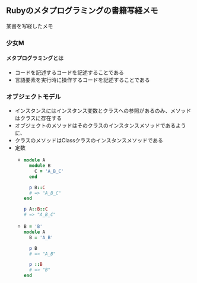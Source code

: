 ## Rubyのメタプログラミングの書籍写経メモ

某書を写経したメモ

### 少女M

#### メタプログラミングとは

- コードを記述するコードを記述することである
- 言語要素を実行時に操作するコードを記述することである

### オブジェクトモデル

- インスタンスにはインスタンス変数とクラスへの参照があるのみ、メソッドはクラスに存在する
- オブジェクトのメソッドはそのクラスのインスタンスメソッドであるように、
- クラスのメソッドはClassクラスのインスタンスメソッドである
- 定数
  - ```ruby
    module A
      module B
        C = 'A_B_C'
      end

      p B::C
      # => "A_B_C"
    end

    p A::B::C
    # => "A_B_C"
    ```
  - ```ruby
    B = 'B'
    module A
      B = 'A_B'

      p B
      # => "A_B"

      p ::B
      # => "B"
    end
    ```
